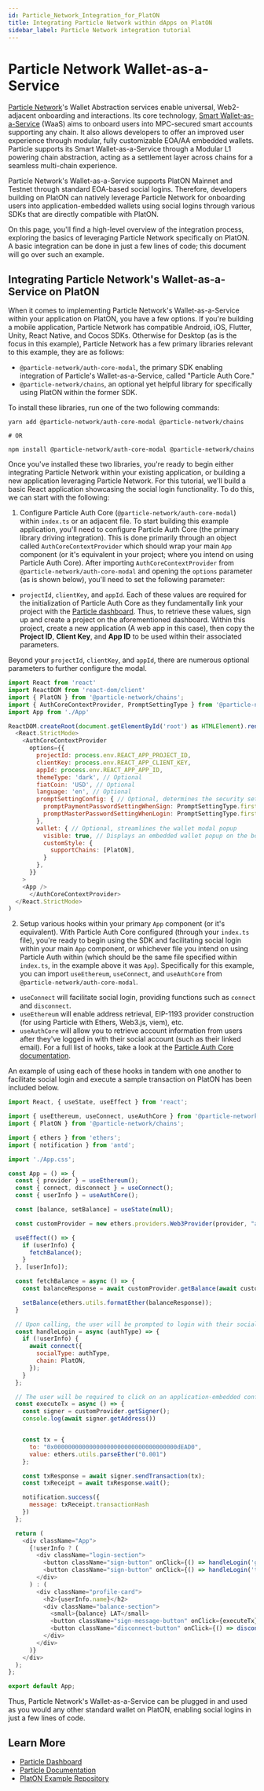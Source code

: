 ```yaml
---
id: Particle_Network_Integration_for_PlatON
title: Integrating Particle Network within dApps on PlatON
sidebar_label: Particle Network integration tutorial
---
```


# Particle Network Wallet-as-a-Service

[Particle Network](https://particle.network)'s Wallet Abstraction services enable universal, Web2-adjacent onboarding and interactions. Its core technology, [Smart Wallet-as-a-Service](https://blog.particle.network/announcing-our-smart-wallet-as-a-service-modular-stack-upgrading-waas-with-erc-4337) (WaaS) aims to onboard users into MPC-secured smart accounts supporting any chain. It also allows developers to offer an improved user experience through modular, fully customizable EOA/AA embedded wallets. Particle supports its Smart Wallet-as-a-Service through a Modular L1 powering chain abstraction, acting as a settlement layer across chains for a seamless multi-chain experience.

Particle Network's Wallet-as-a-Service supports PlatON Mainnet and Testnet through standard EOA-based social logins. Therefore, developers building on PlatON can natively leverage Particle Network for onboarding users into application-embedded wallets using social logins through various SDKs that are directly compatible with PlatON.

On this page, you'll find a high-level overview of the integration process, exploring the basics of leveraging Particle Network specifically on PlatON. A basic integration can be done in just a few lines of code; this document will go over such an example.

## Integrating Particle Network's Wallet-as-a-Service on PlatON

When it comes to implementing Particle Network's Wallet-as-a-Service within your application on PlatON, you have a few options. If you're building a mobile application, Particle Network has compatible Android, iOS, Flutter, Unity, React Native, and Cocos SDKs. Otherwise for Desktop (as is the focus in this example), Particle Network has a few primary libraries relevant to this example, they are as follows:

- `@particle-network/auth-core-modal`, the primary SDK enabling integration of Particle's Wallet-as-a-Service, called "Particle Auth Core."
- `@particle-network/chains`, an optional yet helpful library for specifically using PlatON within the former SDK.

To install these libraries, run one of the two following commands:

```shell
yarn add @particle-network/auth-core-modal @particle-network/chains

# OR

npm install @particle-network/auth-core-modal @particle-network/chains
```

Once you've installed these two libraries, you're ready to begin either integrating Particle Network within your existing application, or building a new application leveraging Particle Network. For this tutorial, we'll build a basic React application showcasing the social login functionality. To do this, we can start with the following:

1. Configure Particle Auth Core (`@particle-network/auth-core-modal`) within `index.ts` or an adjacent file.
To start building this example application, you'll need to configure Particle Auth Core (the primary library driving integration). This is done primarily through an object called `AuthCoreContextProvider` which should wrap your main `App` component (or it's equivalent in your project; where you intend on using Particle Auth Core). After importing `AuthCoreContextProvider` from `@particle-network/auth-core-modal` and opening the `options` parameter (as is shown below), you'll need to set the following parameter:
- `projectId`, `clientKey`, and `appId`. Each of these values are required for the initialization of Particle Auth Core as they fundamentally link your project with the [Particle dashboard](https://dashboard.particle.network). Thus, to retrieve these values, sign up and create a project on the aforementioned dashboard. Within this project, create a new application (A web app in this case), then copy the **Project ID**, **Client Key**, and **App ID** to be used within their associated parameters.

Beyond your `projectId`, `clientKey`, and `appId`, there are numerous optional parameters to further configure the modal.

```js
import React from 'react'
import ReactDOM from 'react-dom/client'
import { PlatON } from '@particle-network/chains';
import { AuthCoreContextProvider, PromptSettingType } from '@particle-network/auth-core-modal';
import App from './App'

ReactDOM.createRoot(document.getElementById('root') as HTMLElement).render(
  <React.StrictMode>
    <AuthCoreContextProvider
      options={{
        projectId: process.env.REACT_APP_PROJECT_ID,
        clientKey: process.env.REACT_APP_CLIENT_KEY,
        appId: process.env.REACT_APP_APP_ID,
        themeType: 'dark', // Optional
        fiatCoin: 'USD', // Optional
        language: 'en', // Optional
        promptSettingConfig: { // Optional, determines the security settings that a user has to configure
          promptPaymentPasswordSettingWhenSign: PromptSettingType.first,
          promptMasterPasswordSettingWhenLogin: PromptSettingType.first,
        },
        wallet: { // Optional, streamlines the wallet modal popup
          visible: true, // Displays an embedded wallet popup on the bottom right of the screen after login
          customStyle: {
            supportChains: [PlatON],
          }
        },
      }}
    >
    <App />
      </AuthCoreContextProvider>
  </React.StrictMode>
)
```

2. Setup various hooks within your primary `App` component (or it's equivalent).
With Particle Auth Core configured (through your `index.ts` file), you're ready to begin using the SDK and facilitating social login within your main `App` component, or whichever file you intend on using Particle Auth within (which should be the same file specified within `index.ts`, in the example above it was `App`). Specifically for this example, you can import `useEthereum`, `useConnect`, and `useAuthCore` from `@particle-network/auth-core-modal`.

- `useConnect` will facilitate social login, providing functions such as `connect` and `disconnect`.
- `useEthereum` will enable address retrieval, EIP-1193 provider construction (for using Particle with Ethers, Web3.js, viem), etc.
- `useAuthCore` will allow you to retrieve account information from users after they've logged in with their social account (such as their linked email).
For a full list of hooks, take a look at the [Particle Auth Core documentation](https://docs.particle.network/developers/auth-service/core/web#auth-core-hooks).

An example of using each of these hooks in tandem with one another to facilitate social login and execute a sample transaction on PlatON has been included below.

```js
import React, { useState, useEffect } from 'react';

import { useEthereum, useConnect, useAuthCore } from '@particle-network/auth-core-modal';
import { PlatON } from '@particle-network/chains';

import { ethers } from 'ethers';
import { notification } from 'antd';

import './App.css';

const App = () => {
  const { provider } = useEthereum();
  const { connect, disconnect } = useConnect();
  const { userInfo } = useAuthCore();

  const [balance, setBalance] = useState(null);

  const customProvider = new ethers.providers.Web3Provider(provider, "any");

  useEffect(() => {
    if (userInfo) {
      fetchBalance();
    }
  }, [userInfo]);

  const fetchBalance = async () => {
    const balanceResponse = await customProvider.getBalance(await customProvider.getSigner().getAddress());

    setBalance(ethers.utils.formatEther(balanceResponse));
  }

  // Upon calling, the user will be prompted to login with their social account according to authType
  const handleLogin = async (authType) => {
    if (!userInfo) {
      await connect({
        socialType: authType,
        chain: PlatON,
      });
    }
  };

  // The user will be required to click on an application-embedded confirmation popup, after which this transaction will be sent.
  const executeTx = async () => {
    const signer = customProvider.getSigner();
    console.log(await signer.getAddress())


    const tx = {
      to: "0x00000000000000000000000000000000000dEAD0",
      value: ethers.utils.parseEther("0.001")
    };

    const txResponse = await signer.sendTransaction(tx);
    const txReceipt = await txResponse.wait();

    notification.success({
      message: txReceipt.transactionHash
    })
  };

  return (
    <div className="App">
      {!userInfo ? (
        <div className="login-section">
          <button className="sign-button" onClick={() => handleLogin('google')}>Sign in with Google</button>
          <button className="sign-button" onClick={() => handleLogin('twitter')}>Sign in with Twitter</button>
        </div>
      ) : (
        <div className="profile-card">
          <h2>{userInfo.name}</h2>
          <div className="balance-section">
            <small>{balance} LAT</small>
            <button className="sign-message-button" onClick={executeTx}>Execute Transaction</button>
            <button className="disconnect-button" onClick={() => disconnect()}>Logout</button>
          </div>
        </div>
      )}
    </div>
  );
};

export default App;
```

Thus, Particle Network's Wallet-as-a-Service can be plugged in and used as you would any other standard wallet on PlatON, enabling social logins in just a few lines of code.

## Learn More

- [Particle Dashboard](https://dashboard.particle.network)
- [Particle Documentation](https://docs.particle.network)
- [PlatON Example Repository](https://github.com/TABASCOatw/particle-platon-demo)
